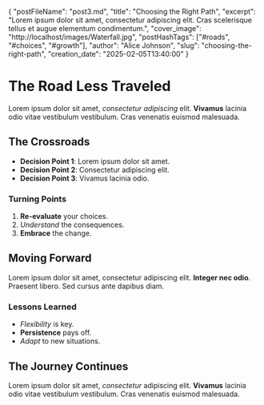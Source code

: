 {
    "postFileName": "post3.md",
    "title": "Choosing the Right Path",
    "excerpt": "Lorem ipsum dolor sit amet, consectetur adipiscing elit. Cras scelerisque tellus et augue elementum condimentum.",
    "cover_image": "http://localhost/images/Waterfall.jpg",
    "postHashTags": ["#roads", "#choices", "#growth"],
    "author": "Alice Johnson",
    "slug": "choosing-the-right-path",
    "creation_date": "2025-02-05T13:40:00"
}
  
# The Road Less Traveled

Lorem ipsum dolor sit amet, *consectetur adipiscing* elit. **Vivamus** lacinia odio vitae vestibulum vestibulum. Cras venenatis euismod malesuada.

## The Crossroads

- **Decision Point 1**: Lorem ipsum dolor sit amet.
- **Decision Point 2**: Consectetur adipiscing elit.
- **Decision Point 3**: Vivamus lacinia odio.

### Turning Points

1. **Re-evaluate** your choices.
2. *Understand* the consequences.
3. **Embrace** the change.

## Moving Forward

Lorem ipsum dolor sit amet, consectetur adipiscing elit. **Integer nec odio**. Praesent libero. Sed cursus ante dapibus diam.

### Lessons Learned

- *Flexibility* is key.
- **Persistence** pays off.
- *Adapt* to new situations.

## The Journey Continues

Lorem ipsum dolor sit amet, *consectetur* adipiscing elit. **Vivamus** lacinia odio vitae vestibulum vestibulum. Cras venenatis euismod malesuada.
